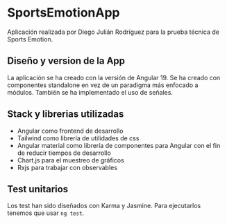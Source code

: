 # SportsEmotionApp

Aplicación realizada por Diego Julián Rodríguez para la prueba técnica de Sports Emotion.

## Diseño y version de la App

La aplicación se ha creado con la versión de Angular 19. Se ha creado con componentes standalone en vez de un paradigma más enfocado a módulos. También se ha implementado el uso de señales.

## Stack y librerias utilizadas
- Angular como frontend de desarrollo
- Tailwind como librería de utilidades de css
- Angular material como librería de componentes para Angular con el fin de reducir tiempos de desarrollo
- Chart.js para el muestreo de gráficos
- Rxjs para trabajar con observables

## Test unitarios
Los test han sido diseñados con Karma y Jasmine. Para ejecutarlos tenemos que usar `ng test`.

